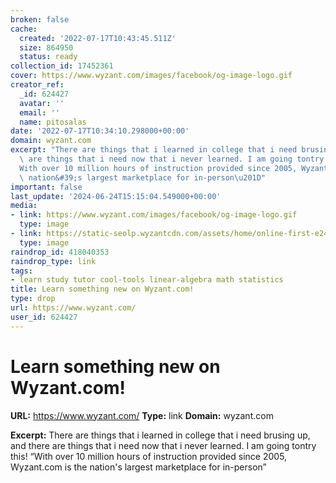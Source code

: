 ```yaml
---
broken: false
cache:
  created: '2022-07-17T10:43:45.511Z'
  size: 864950
  status: ready
collection_id: 17452361
cover: https://www.wyzant.com/images/facebook/og-image-logo.gif
creator_ref:
  _id: 624427
  avatar: ''
  email: ''
  name: pitosalas
date: '2022-07-17T10:34:10.298000+00:00'
domain: wyzant.com
excerpt: "There are things that i learned in college that i need brusing up, and there\
  \ are things that i need now that i never learned. I am going tontry this! \u201C\
  With over 10 million hours of instruction provided since 2005, Wyzant.com is the\
  \ nation&#39;s largest marketplace for in-person\u201D"
important: false
last_update: '2024-06-24T15:15:04.549000+00:00'
media:
- link: https://www.wyzant.com/images/facebook/og-image-logo.gif
  type: image
- link: https://static-seolp.wyzantcdn.com/assets/home/online-first-e249611d3559750129b2c040a5a002a0d1a0cb5838b3a3b065f613a9447f7f11.jpg
  type: image
raindrop_id: 418040353
raindrop_type: link
tags:
- learn study tutor cool-tools linear-algebra math statistics
title: Learn something new on Wyzant.com!
type: drop
url: https://www.wyzant.com/
user_id: 624427
---
```


# Learn something new on Wyzant.com!

**URL:** https://www.wyzant.com/
**Type:** link
**Domain:** wyzant.com

**Excerpt:** There are things that i learned in college that i need brusing up, and there are things that i need now that i never learned. I am going tontry this! “With over 10 million hours of instruction provided since 2005, Wyzant.com is the nation&#39;s largest marketplace for in-person”
